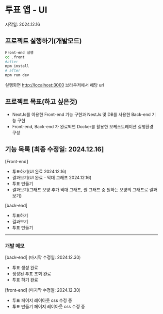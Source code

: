 # 투표 앱 - UI
시작일: 2024.12.16
## 프로젝트 실행하기(개발모드)
```bash
Front-end 실행
cd .front
#after
npm install
# after
npm run dev
```

실행화면 [http://localhost:3000](http://localhost:3000) 브라우저에서 해당 url

## 프로젝트 목표(하고 싶은것)
- NextJs를 이용한 Front-end 기능 구현과 NestJs 및 DB를 사용한 Back-end 기능 구현
- Front-end, Back-end 가 완료되면 Docker를 활용한 오케스트레이션 실행환경 구성

## 기능 목록 [최종 수정일: 2024.12.16]
[Front-end]
- 투표하기(UI 완료 2024.12.16)
- 결과보기(UI 완료 - 막대 그래프 2024.12.16)
- 투표 만들기
- 결과보기(그래프 모양 추가 막대 그래프, 원 그래프 중 원하는 모양의 그래프로 결과 보기)

[back-end]
- 투표하기
- 결과보기
- 투표 만들기

---
### 개발 메모
[back-end] (마지막 수정일: 2024.12.30)
- 투표 생성 완료
- 생성된 투표 조회 완료 
- 투표 하기 완료  

[front-end] (마지막 수정일: 2024.12.30)
- 투표 페이지 레이아웃 css 수정 중
- 투표 만들기 페이지 레이아웃 css 수정 중
